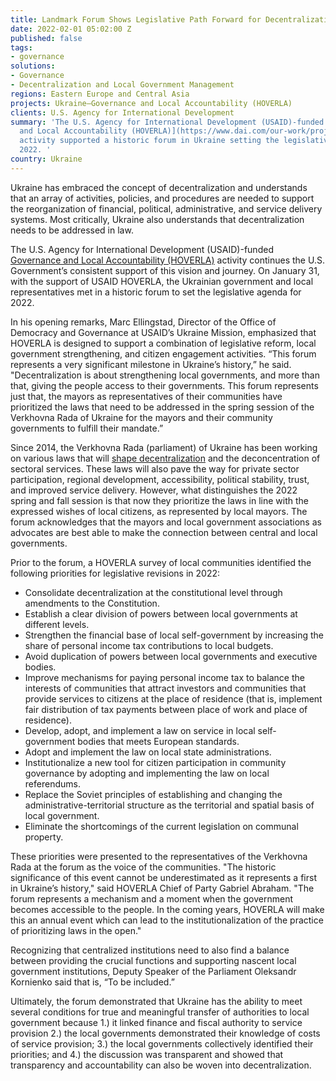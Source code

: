 ```yaml
---
title: Landmark Forum Shows Legislative Path Forward for Decentralization in Ukraine
date: 2022-02-01 05:02:00 Z
published: false
tags:
- governance
solutions:
- Governance
- Decentralization and Local Government Management
regions: Eastern Europe and Central Asia
projects: Ukraine—Governance and Local Accountability (HOVERLA)
clients: U.S. Agency for International Development
summary: 'The U.S. Agency for International Development (USAID)-funded [Governance
  and Local Accountability (HOVERLA)](https://www.dai.com/our-work/projects/ukraine-governance-and-local-accountability-hoverla)
  activity supported a historic forum in Ukraine setting the legislative agenda for
  2022. '
country: Ukraine
---
```


Ukraine has embraced the concept of decentralization and understands that an array of activities, policies, and procedures are needed to support the reorganization of financial, political, administrative, and service delivery systems. Most critically, Ukraine also understands that decentralization needs to be addressed in law.

The U.S. Agency for International Development (USAID)-funded [Governance and Local Accountability (HOVERLA)](https://www.dai.com/our-work/projects/ukraine-governance-and-local-accountability-hoverla) activity continues the U.S. Government’s consistent support of this vision and journey. On January 31, with the support of USAID HOVERLA, the Ukrainian government and local representatives met in a historic forum to set the legislative agenda for 2022. 

In his opening remarks, Marc Ellingstad, Director of the Office of Democracy and Governance at USAID’s Ukraine Mission, emphasized that HOVERLA is designed to support a combination of legislative reform, local government strengthening, and citizen engagement activities. “This forum represents a very significant milestone in Ukraine’s history,” he said. "Decentralization is about strengthening local governments, and more than that, giving the people access to their governments. This forum represents just that, the mayors as representatives of their communities have prioritized the laws that need to be addressed in the spring session of the Verkhovna Rada of Ukraine for the mayors and their community governments to fulfill their mandate.”

Since 2014, the Verkhovna Rada (parliament) of Ukraine has been working on various laws that will [shape decentralization](https://decentralization.gov.ua/en/) and the deconcentration of sectoral services. These laws will also pave the way for private sector participation, regional development, accessibility, political stability, trust, and improved service delivery. However, what distinguishes the 2022 spring and fall session is that now they prioritize the laws in line with the expressed wishes of local citizens, as represented by local mayors. The forum acknowledges that the mayors and local government associations as advocates are best able to make the connection between central and local governments.

Prior to the forum, a HOVERLA survey of local communities identified the following priorities for legislative revisions in 2022:

* Consolidate decentralization at the constitutional level through amendments to the Constitution.
* Establish a clear division of powers between local governments at different levels.
* Strengthen the financial base of local self-government by increasing the share of personal income tax contributions to local budgets.
* Avoid duplication of powers between local governments and executive bodies.
* Improve mechanisms for paying personal income tax to balance the interests of communities that attract investors and communities that provide services to citizens at the place of residence (that is, implement fair distribution of tax payments between place of work and place of residence).
* Develop, adopt, and implement a law on service in local self-government bodies that meets European standards.
* Adopt and implement the law on local state administrations.
* Institutionalize a new tool for citizen participation in community governance by adopting and implementing the law on local referendums.
* Replace the Soviet principles of establishing and changing the administrative-territorial structure as the territorial and spatial basis of local government.
* Eliminate the shortcomings of the current legislation on communal property.

These priorities were presented to the representatives of the Verkhovna Rada at the forum as the voice of the communities. "The historic significance of this event cannot be underestimated as it represents a first in Ukraine’s history," said HOVERLA Chief of Party Gabriel Abraham. "The forum represents a mechanism and a moment when the government becomes accessible to the people. In the coming years, HOVERLA will make this an annual event which can lead to the institutionalization of the practice of prioritizing laws in the open."

Recognizing that centralized institutions need to also find a balance between providing the crucial functions and supporting nascent local government institutions, Deputy Speaker of the Parliament Oleksandr Kornienko said that is, “To be included.”

Ultimately, the forum demonstrated that Ukraine has the ability to meet several conditions for true and meaningful transfer of authorities to local government because 1.) it linked finance and fiscal authority to service provision 2.) the local governments demonstrated their knowledge of costs of service provision; 3.) the local governments collectively identified their priorities; and 4.) the discussion was transparent and showed that transparency and accountability can also be woven into decentralization.